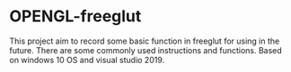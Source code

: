 # OPENGL-freeglut
This project aim to record some basic function in freeglut for using in the future.
There are some commonly used instructions and functions.
Based on windows 10 OS and visual studio 2019.
